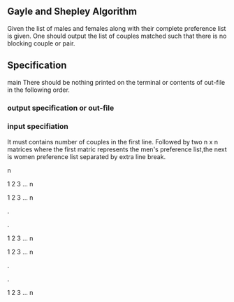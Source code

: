 Gayle and Shepley Algorithm
----------------------------

Given the list of males and females along with their complete preference
list is given. One should output the list of couples matched such that
there is no blocking couple or pair.

Specification
-------------

main <input-file> <out-file>
There should be nothing printed on the terminal or contents of out-file
in the following order. 

### output specification or out-file
 
### input specifiation
It must contains number of couples in the first line. Followed by two n x n 
matrices where the first matric represents the men's preference list,the
next is women preference list separated by extra line break. 

n

1	 2	 3	 ...	 n 

1 	2	 3	 ...	 n

.

.


1 	2	 3	...	n 




1 	2	 3	... n

.

.


1 	2	 3	... n

